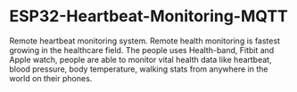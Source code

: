 # ESP32-Heartbeat-Monitoring-MQTT
Remote heartbeat monitoring system. Remote health monitoring is fastest growing in the healthcare field. The people uses Health-band, Fitbit and Apple watch, people are able to monitor vital health data like heartbeat, blood pressure, body temperature, walking stats from anywhere in the world on their phones.
